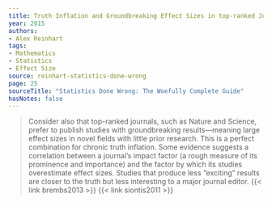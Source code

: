 ```yaml
---
title: Truth Inflation and Groundbreaking Effect Sizes in top-ranked Journals
year: 2015
authors:
- Alex Reinhart
tags:
- Mathematics
- Statistics
- Effect Size
source: reinhart-statistics-done-wrong
page: 25
sourceTitle: "Statistics Done Wrong: The Woefully Complete Guide"
hasNotes: false
---
```


> Consider also that top-ranked journals, such as Nature and Science,
>   prefer to publish studies with groundbreaking results—meaning large effect sizes
>   in novel fields with little prior research.
> This is a perfect combination for chronic truth inflation.
> Some evidence suggests a correlation between
>   a journal’s impact factor (a rough measure of its prominence and importance)
>   and the factor by which its studies overestimate effect sizes.
> Studies that produce less “exciting” results are closer to the truth but less interesting to a major journal editor.
> {{< link brembs2013 >}} {{< link siontis2011 >}}
